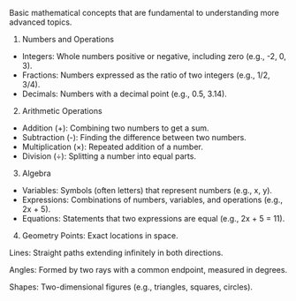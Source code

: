 Basic mathematical concepts that are fundamental to understanding more advanced topics.
1. Numbers and Operations
-  Integers: Whole numbers positive or negative, including zero (e.g., -2, 0, 3).
-  Fractions: Numbers expressed as the ratio of two integers (e.g., 1/2, 3/4).
-  Decimals: Numbers with a decimal point (e.g., 0.5, 3.14).
2. Arithmetic Operations
-  Addition (+): Combining two numbers to get a sum.
-  Subtraction (-): Finding the difference between two numbers.
-  Multiplication (×): Repeated addition of a number.
-  Division (÷): Splitting a number into equal parts.
3. Algebra
-  Variables: Symbols (often letters) that represent numbers (e.g., x, y).
-  Expressions: Combinations of numbers, variables, and operations (e.g., 2x + 5).
-  Equations: Statements that two expressions are equal (e.g., 2x + 5 = 11).

4. Geometry
Points: Exact locations in space.

Lines: Straight paths extending infinitely in both directions.

Angles: Formed by two rays with a common endpoint, measured in degrees.

Shapes: Two-dimensional figures (e.g., triangles, squares, circles).
